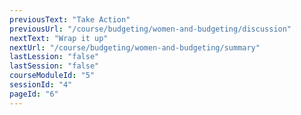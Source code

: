 ```yaml
---
previousText: "Take Action"
previousUrl: "/course/budgeting/women-and-budgeting/discussion"
nextText: "Wrap it up"
nextUrl: "/course/budgeting/women-and-budgeting/summary"
lastLession: "false"
lastSession: "false"
courseModuleId: "5"
sessionId: "4"
pageId: "6"
---
```



